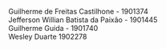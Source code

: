 Guilherme de Freitas Castilhone - 1901374\
Jefferson Willian Batista da Paixão - 1901445\
Guilherme Guida - 1901740\
Wesley Duarte 1902278